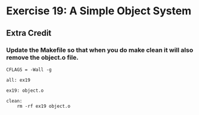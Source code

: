 # Exercise 19: A Simple Object System
## Extra Credit
### Update the Makefile so that when you do make clean it will also remove the object.o file.
```
CFLAGS = -Wall -g

all: ex19

ex19: object.o

clean:
	rm -rf ex19 object.o
```
